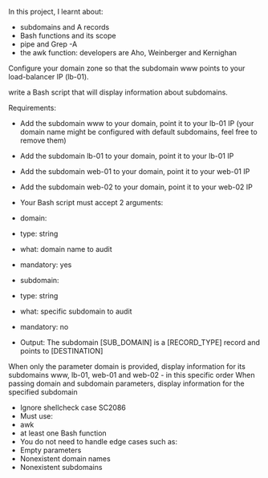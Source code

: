 In this project, I learnt about:

* subdomains and A records
* Bash functions and its scope
* pipe and Grep -A
* the awk function: developers are Aho, Weinberger and Kernighan

Configure your domain zone so that the subdomain www points to your load-balancer IP (lb-01). 

write a Bash script that will display information about subdomains.

Requirements:

* Add the subdomain www to your domain, point it to your lb-01 IP (your domain name might be configured with default subdomains, feel free to remove them)
* Add the subdomain lb-01 to your domain, point it to your lb-01 IP
* Add the subdomain web-01 to your domain, point it to your web-01 IP
* Add the subdomain web-02 to your domain, point it to your web-02 IP


* Your Bash script must accept 2 arguments:
* domain:
* type: string
* what: domain name to audit
* mandatory: yes
* subdomain:
* type: string
* what: specific subdomain to audit
* mandatory: no
* Output: The subdomain [SUB_DOMAIN] is a [RECORD_TYPE] record and points to [DESTINATION]

When only the parameter domain is provided, display information for its subdomains www, lb-01, web-01 and web-02 - in this specific order
When passing domain and subdomain parameters, display information for the specified subdomain

* Ignore shellcheck case SC2086
* Must use:
* awk
* at least one Bash function
* You do not need to handle edge cases such as:
* Empty parameters
* Nonexistent domain names
* Nonexistent subdomains
